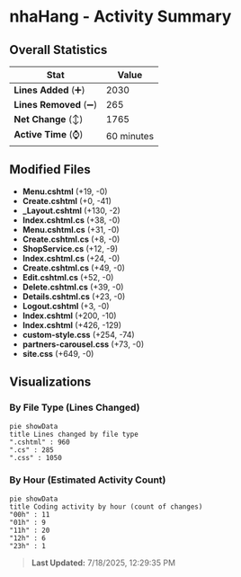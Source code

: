 # nhaHang - Activity Summary 

## Overall Statistics

| Stat                   | Value                                                             |
| ---------------------- | ----------------------------------------------------------------- |
| **Lines Added** (➕)   | 2030                                          |
| **Lines Removed** (➖) | 265                                        |
| **Net Change** (↕)    | 1765                |
| **Active Time** (⌚)   | 60 minutes |


## Modified Files
- **Menu.cshtml** (+19, -0)
- **Create.cshtml** (+0, -41)
- **_Layout.cshtml** (+130, -2)
- **Index.cshtml.cs** (+38, -0)
- **Menu.cshtml.cs** (+31, -0)
- **Create.cshtml.cs** (+8, -0)
- **ShopService.cs** (+12, -9)
- **Index.cshtml.cs** (+24, -0)
- **Create.cshtml.cs** (+49, -0)
- **Edit.cshtml.cs** (+52, -0)
- **Delete.cshtml.cs** (+39, -0)
- **Details.cshtml.cs** (+23, -0)
- **Logout.cshtml** (+3, -0)
- **Index.cshtml** (+200, -10)
- **Index.cshtml** (+426, -129)
- **custom-style.css** (+254, -74)
- **partners-carousel.css** (+73, -0)
- **site.css** (+649, -0)

## Visualizations

### By File Type (Lines Changed)

```mermaid
pie showData
title Lines changed by file type
".cshtml" : 960
".cs" : 285
".css" : 1050
```

### By Hour (Estimated Activity Count)

```mermaid
pie showData
title Coding activity by hour (count of changes)
"00h" : 11
"01h" : 9
"11h" : 20
"12h" : 6
"23h" : 1
```


> **Last Updated:** 7/18/2025, 12:29:35 PM